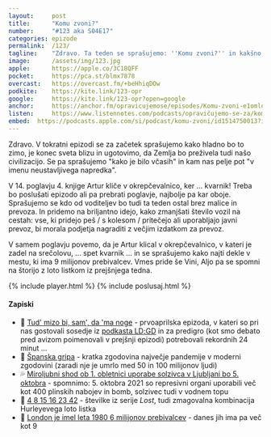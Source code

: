 ```yaml
---
layout: 	post
title:  	"Komu zvoni?"
number: 	"#123 aka S04E17"
categories:	epizode
permalink:	/123/
tagline: 	"Zdravo. Ta teden se sprašujemo: ''Komu zvoni?'' in kakšno zvezo ima to s listkom za srečolov. In kako je ime šefu okrepčevalnice."
image:		/assets/img/123.jpg
apple:		https://apple.co/3C18QFF
pocket:		https://pca.st/blmx7878
overcast:	https://overcast.fm/+beHhiqDOw
podkite:	https://kite.link/123-opr
google:		https://kite.link/123-opr?open=google
anchor:		https://anchor.fm/opravicujemose/episodes/Komu-zvoni-e1omloq
listen:		https://www.listennotes.com/podcasts/opravičujemo-se-za/komu-zvoni-a2_DtCg-jXb/embed/
embed:	https://podcasts.apple.com/si/podcast/komu-zvoni/id1514750013?i=1000581348804
---
```


Zdravo. V tokratni epizodi se za začetek sprašujemo kako hladno bo to zimo, je konec sveta blizu in ugotovimo, da Zemlja bo preživela tudi našo civilizacijo. Se pa sprašujemo "kako je bilo včasih" in kam nas pelje pot "v imenu neustavljivega napredka". 

V 14. poglavju 4. knjige Artur kliče v okrepčevalnico, ker ... kvarnik! Treba bo poslušati epizodo ali pa prebrati poglavje, najbolje pa kar oboje. Sprašujemo se kdo od voditeljev bo tudi ta teden ostal brez malice in prevoza. In pridemo na briljantno idejo, kako zmanjšati število vozil na cestah: vse, ki pridejo peš / s kolesom / pritečejo ali uporabljajo javni prevoz, bi morala podjetja nagraditi z večjim izdatkom za prevoz. 

V samem poglavju povemo, da je Artur klical v okrepčevalnico, v kateri je zadel na srečolovu, ... spet kvarnik ... in se sprašujemo kako najti dekle v mestu, ki ima 9 milijonov prebivalcev. Vmes pride še Vini, Aljo pa se spomni na štorijo z loto listkom iz prejšnjega tedna. 

{% include player.html %}
{% include poslusaj.html %}

<!--break-->

#### Zapiski

- 🥰 [Tud' mizo bi, sam', da 'ma noge](https://opravicujemo.se/097/) - prvoaprilska epizoda, v kateri so pri nas gostovali sosedje iz [podkasta LD;GD](https://metinalista.si/category/ldgd/) in za predigro (kot smo debato pred avizom poimenovali v prejšnji epizodi) potrebovali rekordnih 24 minut ... 
- 🤧 [Španska gripa](https://www.youtube.com/watch?v=4H2S97URb_w) - kratka zgodovina največje pandemije v moderni zgodovini (zaradi nje je umrlo med 50 in 100 milijonov ljudi)
- 💦 [Miroljubni shod ob 1. obletnici uporabe solzivca v Ljubljani bo 5. oktobra](https://www.24ur.com/novice/slovenija/policija-na-protestih-pridrzala-25-oseb-uporabila-solzivec-in-penaste-naboje.html) - spomnimo: 5. oktobra 2021 so represivni organi uporabili več kot 400 plinskih nabojev in bomb, solzivec tudi v vodnem topu 
- 🎲 [4 8 15 16 23 42](https://lostpedia.fandom.com/wiki/The_Numbers) - številke iz serije _Lost_, tudi zmagovalna kombinacija Hurleyevega loto listka
- 👥 [London je imel leta 1980 6 milijonov prebivalcev](https://www.trustforlondon.org.uk/data/population-over-time/) - danes jih ima pa več kot 9